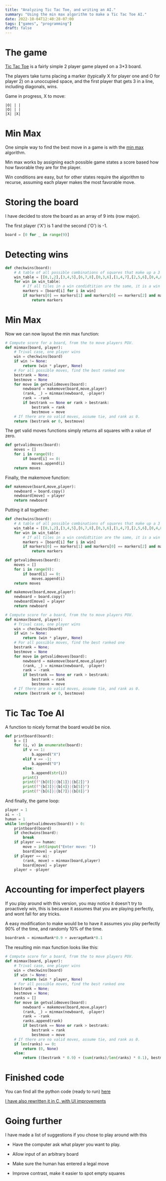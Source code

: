```yaml
---
title: "Analyzing Tic Tac Toe, and writing an AI."
summary: "Using the min max algorithm to make a Tic Tac Toe AI."
date: 2022-10-04T12:40:28-07:00
tags: ["games", "programming"]
draft: false
---
```


# The game

[Tic Tac Toe](https://en.wikipedia.org/wiki/Tic-tac-toe) is a fairly simple 2 player game played on a 3*3 board.

The players take turns placing a marker (typically X for player one and O for player 2) on a unoccupied space, and the first player that gets 3 in a line, including diagonals, wins.

Game in progress, X to move:

```
|O| | |
|O| | |
|X| |X|
```

# Min Max

One simple way to find the best move in a game is with the [min max](https://en.wikipedia.org/wiki/Minimax) algorithm.

Min max works by assigning each possible game states a score based how how favorable they are for the player.

Win conditions are easy, but for other states require the algorithm to recurse, assuming each player makes the most favorable move.

# Storing the board

I have decided to store the board as an array of 9 ints (row major).

The first player ('X') is 1 and the second ('O') is -1.

```py
board = [0 for _ in range(9)]
```

# Detecting wins

```py
def checkwins(board):
	# A table of all possible combinations of squares that make up a 3 long line
	win_table = [[0,1,2],[3,4,5],[6,7,8],[0,3,6],[1,4,7],[2,5,6],[0,4,8],[2,4,6]]
	for win in win_table:
		# If all tiles in a win condidtition are the same, it is a win
		markers = [board[i] for i in win]
		if markers[0] == markers[1] and markers[0] == markers[2] and markers[0] != 0:
			return markers
```

# Min Max

Now we can now layout the min max function:

```py
# Compute score for a board, from the to move players POV.
def minmax(board, player):
	# Trival case, one player wins
	win = checkwins(board)
	if win != None:
		return (win * player, None)
	# For all possible moves, find the best ranked one
	bestrank = None;
	bestmove = None
	for move in getvalidmoves(board):
		newboard = makemove(board,move,player)
		(rank, _) = minmax(newboard, -player)
		rank = -rank
		if bestrank == None or rank > bestrank:
			bestrank = rank
			bestmove = move
	# If there are no valid moves, assume tie, and rank as 0.
	return (bestrank or 0, bestmove)
```

The get valid moves functions simply returns all squares with a value of zero.

```py
def getvalidmoves(board):
	moves = []
	for i in range(9):
		if board[i] == 0:
			moves.append(i)
	return moves
```

Finally, the makemove function:

```py
def makemove(board,move,player):
	newboard = board.copy()
	newboard[move] = player
	return newboard
```

Putting it all together:

```py
def checkwins(board):
	# A table of all possible combinations of squares that make up a 3 long line
	win_table = [[0,1,2],[3,4,5],[6,7,8],[0,3,6],[1,4,7],[2,5,6],[0,4,8],[2,4,6]]
	for win in win_table:
		# If all tiles in a win condidtition are the same, it is a win
		markers = [board[i] for i in win]
		if markers[0] == markers[1] and markers[0] == markers[2] and markers[0] != 0:
			return markers

def getvalidmoves(board):
	moves = []
	for i in range(9):
		if board[i] == 0:
			moves.append(i)
	return moves

def makemove(board,move,player):
	newboard = board.copy()
	newboard[move] = player
	return newboard

# Compute score for a board, from the to move players POV.
def minmax(board, player):
	# Trival case, one player wins
	win = checkwins(board)
	if win != None:
		return (win * player, None)
	# For all possible moves, find the best ranked one
	bestrank = None;
	bestmove = None
	for move in getvalidmoves(board):
		newboard = makemove(board,move,player)
		(rank, _) = minmax(newboard, -player)
		rank = -rank
		if bestrank == None or rank > bestrank:
			bestrank = rank
			bestmove = move
	# If there are no valid moves, assume tie, and rank as 0.
	return (bestrank or 0, bestmove)
```

# Tic Tac Toe AI

A function to nicely format the board would be nice.

```py
def printboard(board):
	b = []
	for (i, v) in enumerate(board):
		if v == 1:
			b.append("X")
		elif v == -1:
			b.append("O")
		else:
			b.append(str(i))
		print()
		print(f"{b[0]}|{b[1]}|{b[2]}")
		print(f"{b[3]}|{b[4]}|{b[5]}")
		print(f"{b[6]}|{b[7]}|{b[8]}")
```

And finally, the game loop:

```py
player = 1
ai = -1
human = 1
while len(getvalidmoves(board)) > 0:
	printboard(board)
	if checkwins(board):
		break
	if player == human:
		move = int(input("Enter move: "))
		board[move] = player
	if player == ai:
		(rank, move) = minmax(board,player)
		board[move] = player
	player = -player
```

# Accounting for imperfect players

If you play around with this version, you may notice it doesn't try to proactively win, this is because it assumes that you are playing perfectly, and wont fall for any tricks.

A easy modification to make would be to have it assumes you play perfectly 90% of the time, and randomly 10% of the time.

```py
boardrank = minmaxRank*0.9 + averageRank*0.1
```

The resulting min max function looks like this:

```py
# Compute score for a board, from the to move players POV.
def minmax(board, player):
    # Trival case, one player wins
    win = checkwins(board)
    if win != None:
        return (win * player, None)
    # For all possible moves, find the best ranked one
    bestrank = None;
    bestmove = None;
    ranks = []
    for move in getvalidmoves(board):
        newboard = makemove(board,move,player)
        (rank, _) = minmax(newboard, -player)
        rank = -rank
        ranks.append(rank)
        if bestrank == None or rank > bestrank:
            bestrank = rank
            bestmove = move
    # If there are no valid moves, assume tie, and rank as 0.
    if len(ranks) == 0:
        return (0, None)
    else:
        return ((bestrank * 0.9) + (sum(ranks)/len(ranks) * 0.1), bestmove)
```

# Finished code

You can find all the python code (ready to run) [here](tic.py)

[I have also rewritten it in C, with UI improvements](tic.c)

# Going further

I have made a list of suggestions if you chose to play around with this

- Have the computer ask what player you want to play.

- Allow input of an arbitrary board

- Make sure the human has entered a legal move

- Improve contrast, make it easier to spot empty squares
